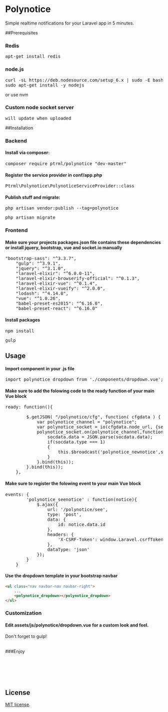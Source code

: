 # Polynotice
Simple realtime notifications for your Laravel app in 5 minutes.

##Prerequisites

### Redis
<pre>apt-get install redis</pre>
### node.js
<pre>curl -sL https://deb.nodesource.com/setup_6.x | sudo -E bash -
sudo apt-get install -y nodejs</pre>
or use nvm
### Custom node socket server
<pre>will update when uploaded</pre>

##Installation

### Backend
#### Install via composer:
<pre>composer require ptrml/polynotice "dev-master"</pre>

#### Register the service provider in <b>conf/app.php</b>
<pre>Ptrml\Polynotice\PolynoticeServiceProvider::class</pre>

#### Publish stuff and migrate:
<pre>php artisan vendor:publish --tag=polynotice</pre>
<pre>php artisan migrate</pre>

### Frontend
#### Make sure your projects <b>packages.json</b> file contains these dependencies or install jquery, bootstrap, vue and socket.io manually
<pre>"bootstrap-sass": "^3.3.7",
    "gulp": "^3.9.1",
    "jquery": "^3.1.0",
    "laravel-elixir": "^6.0.0-11",
    "laravel-elixir-browserify-official": "^0.1.3",
    "laravel-elixir-vue": "^0.1.4",
    "laravel-elixir-vueify": "^2.0.0",
    "lodash": "^4.14.0",
    "vue": "^1.0.26",
    "babel-preset-es2015": "^6.16.0",
    "babel-preset-react": "^6.16.0"</pre>
    
    
#### Install packages
  <pre>npm install</pre>
  <pre>gulp</pre>

## Usage
#### Import component in your .js file
<pre>import polynotice_dropdown from './components/dropdown.vue';</pre>
#### Make sure to add the folowing code to the ready function of your main Vue block
<pre>ready: function(){

        $.getJSON( "/polynotice/cfg", function( cfgdata ) {
            var polynotice_channel = "polynotice";
            var polynotice_socket = io(cfgdata.node_url, {secure: true, query: 'jwt=' + cfgdata.jwt});
            polynotice_socket.on(polynotice_channel,function(socdata){
                socdata.data = JSON.parse(socdata.data);
                if(socdata.type === 1)
                {
                    this.$broadcast('polynotice_newnotice',socdata.data);
                }
            }.bind(this));
        }.bind(this));
    },</pre>
#### Make sure to register the folowing event to your main Vue block
<pre>events: {
        'polynotice_seenotice' : function(notice){
            $.ajax({
                url: '/polynotice/see',
                type: 'post',
                data: {
                    id: notice.data.id
                },
                headers: {
                    'X-CSRF-Token': window.Laravel.csrfToken
                },
                dataType: 'json'
            });
        }
    }</pre>

#### Use the dropdown template in your bootstrap navbar
```html
<ul class="nav navbar-nav navbar-right">
    ...
    <polynotice_dropdown></polynotice_dropdown>
</ul>
```

### Customization
#### Edit <b>assets/js/polynotice/dropdown.vue</b> for a custom look and feel. 
Don't forget to gulp!

<br>
###Enjoy

<br><br><br><br>
## License

[MIT license](http://opensource.org/licenses/MIT).
